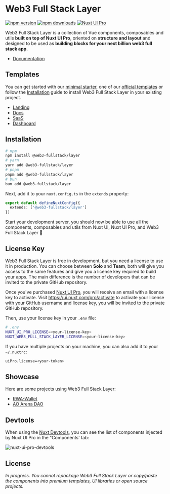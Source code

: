 # Web3 Full Stack Layer

[![npm version][npm-version-src]][npm-version-href]
[![npm downloads][npm-downloads-src]][npm-downloads-href]
[![Nuxt UI Pro][nuxt-src]][nuxt-href]

Web3 Full Stack Layer is a collection of Vue components, composables and utils **built on top of Nuxt UI Pro**, oriented on **structure and layout** and designed to be used as **building blocks for your next billion web3 full stack app**.

- [Documentation](./.docs)

## Templates

You can get started with our [minimal starter](https://github.com/Web3-FullStack/starter), one of our [official templates](https://github.com/orgs/Web3-FullStack/repositories?q=template) or follow the [Installation](#TODO) guide to install Web3 Full Stack Layer in your existing project.

- [Landing](https://github.com/Web3-FullStack/template-landing)
- [Docs](https://github.com/Web3-FullStack/template-docs)
- [SaaS](https://github.com/Web3-FullStack/template-saas)
- [Dashboard](https://github.com/Web3-FullStack/template-dashboard)

## Installation

```bash
# npm
npm install @web3-fullstack/layer
# yarn
yarn add @web3-fullstack/layer
# pnpm
pnpm add @web3-fullstack/layer
# bun
bun add @web3-fullstack/layer
```

Next, add it to your `nuxt.config.ts` in the `extends` property:

```ts
export default defineNuxtConfig({
  extends: ['@web3-fullstack/layer']
})
```

Start your development server, you should now be able to use all the components, composables and utils from Nuxt UI, Nuxt UI Pro, and Web3 Full Stack Layer 🚀 

## License Key

Web3 Full Stack Layer is free in development, but you need a license to use it in production. You can choose between **Solo** and **Team**, both will give you access to the same features and give you a license key required to build your apps. The main difference is the number of developers that can be invited to the private GitHub repository.

Once you've purchased [Nuxt UI Pro](https://ui.nuxt.com/pro?aff=KokMD), you will receive an email with a license key to activate. Visit <https://ui.nuxt.com/pro/activate> to activate your license with your GitHub username and license key, you will be invited to the private GitHub repository.

Then, use your license key in your `.env` file:

```sh
# .env
NUXT_UI_PRO_LICENSE=<your-license-key>
NUXT_WEB3_FULL_STACK_LAYER_LICENSE=<your-license-key>
```

If you have multiple projects on your machine, you can also add it to your `~/.nuxtrc`:

```sh
uiPro.license=<your-token>
```

## Showcase

Here are some projects using Web3 Full Stack Layer:

- [RWA-Wallet](https://RWA-Wallet.com)
- [AO Arena DAO](https://github.com/HelloRWA/Web3-FullStack-Starter)

## Devtools

When using the [Nuxt Devtools](https://devtools.nuxt.com), you can see the list of components injected by Nuxt UI Pro in the "Components' tab:

![nuxt-ui-pro-devtools](https://github.com/nuxt/ui-pro/assets/904724/4ec2862e-91a0-4ae1-9458-264983d39b6e)

<!-- Badges -->
[npm-version-src]: https://img.shields.io/npm/v/@web3-fullstack/layer/latest.svg?style=flat&colorA=020420&colorB=00DC82
[npm-version-href]: https://npmjs.com/package/@web3-fullstack

[npm-downloads-src]: https://img.shields.io/npm/dm/@web3-fullstack/layer.svg?style=flat&colorA=020420&colorB=00DC82
[npm-downloads-href]: https://npmjs.com/package/@web3-fullstack/layer

[nuxt-src]: https://img.shields.io/badge/Nuxt-020420?logo=nuxt.js
[nuxt-href]: https://ui.nuxt.com/pro?aff=KokMD

## License

*In progress. You cannot repackage Web3 Full Stack Layer or copy/paste the components into premium templates, UI libraries or open source projects.*
